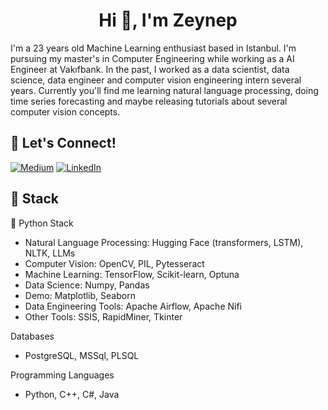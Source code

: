 <h1 align="center">Hi 👋, I'm Zeynep</h1>


I'm a 23 years old Machine Learning enthusiast based in Istanbul. I'm pursuing my master's in Computer Engineering while working as a AI Engineer at Vakıfbank. In the past, I worked as a data scientist, data science, data engineer and computer vision engineering intern several years. Currently you'll find me learning natural language processing, doing time series forecasting and maybe releasing tutorials about several computer vision concepts.

## 🔗 Let's Connect!
<a href="https://medium.com/@zeynepaslann" target="_blank"><img alt="Medium" src="https://img.shields.io/badge/medium-%2312100E.svg?&style=for-the-badge&logo=medium&logoColor=white" /></a>
<a href="https://www.linkedin.com/in/zeynep-aslan/" target="_blank"><img alt="LinkedIn" src="https://img.shields.io/badge/linkedin-%230077B5.svg?&style=for-the-badge&logo=linkedin&logoColor=white" /></a>

## 🔨 Stack 

🐍 Python Stack
- Natural Language Processing: Hugging Face (transformers, LSTM), NLTK, LLMs
- Computer Vision: OpenCV, PIL, Pytesseract
- Machine Learning: TensorFlow, Scikit-learn, Optuna
- Data Science: Numpy, Pandas
- Demo: Matplotlib, Seaborn
- Data Engineering Tools: Apache Airflow, Apache Nifi
- Other Tools: SSIS, RapidMiner, Tkinter

Databases
- PostgreSQL, MSSql, PLSQL

Programming Languages
- Python, C++, C#, Java
